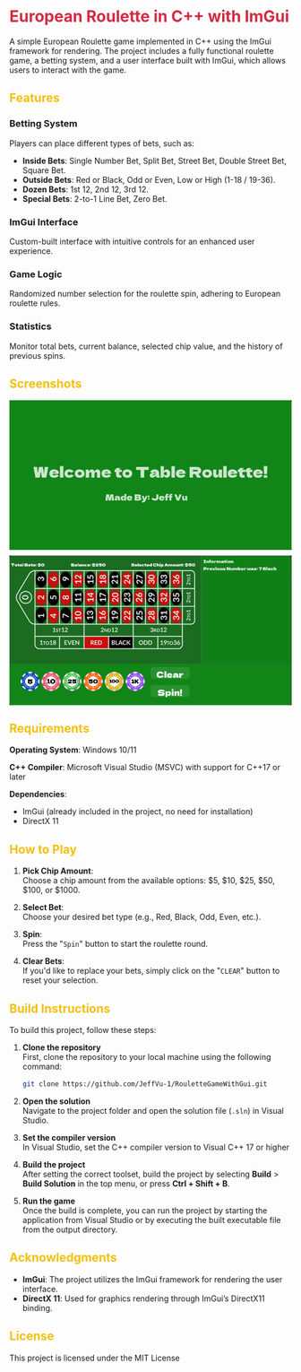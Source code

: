 # <span style="color:#d42b43;">European Roulette in C++ with ImGui</span>

A simple European Roulette game implemented in C++ using the ImGui framework for rendering. The project includes a fully functional roulette game, a betting system, and a user interface built with ImGui, which allows users to interact with the game.

## <span style="color:#f3c00c;">Features</span>

### Betting System
Players can place different types of bets, such as:

- **Inside Bets**: Single Number Bet, Split Bet, Street Bet, Double Street Bet, Square Bet.
- **Outside Bets**: Red or Black, Odd or Even, Low or High (1-18 / 19-36).
- **Dozen Bets**: 1st 12, 2nd 12, 3rd 12.
- **Special Bets**: 2-to-1 Line Bet, Zero Bet.

### ImGui Interface
Custom-built interface with intuitive controls for an enhanced user experience.

### Game Logic
Randomized number selection for the roulette spin, adhering to European roulette rules.

### Statistics
Monitor total bets, current balance, selected chip value, and the history of previous spins.

## <span style="color:#f3c00c;">Screenshots</span> 

<div style="display:flex; flex-direction:column; gap:10px">
<img src="Screenshots/WelcomePage.png" style="width: 600px; height:auto;"></img>
<img src="Screenshots/GamePage.png" style="width: 600px; height:auto;"></img>
</div>

## <span style="color:#f3c00c;">Requirements</span> 

**Operating System**: Windows 10/11

**C++ Compiler**: Microsoft Visual Studio (MSVC) with support for C++17 or later

**Dependencies**:
- ImGui (already included in the project, no need for installation)
- DirectX 11 


## <span style="color:#f3c00c;">How to Play</span> 

1. **Pick Chip Amount**:  
   Choose a chip amount from the available options: $5, $10, $25, $50, $100, or $1000.

2. **Select Bet**:  
   Choose your desired bet type (e.g., Red, Black, Odd, Even, etc.).

3. **Spin**:  
   Press the "`Spin`" button to start the roulette round.

4. **Clear Bets**:  
   If you'd like to replace your bets, simply click on the "`CLEAR`" button to reset your selection.

## <span style="color:#f3c00c;">Build Instructions</span> 

To build this project, follow these steps:

1. **Clone the repository**  
First, clone the repository to your local machine using the following command:
    ```bash
    git clone https://github.com/JeffVu-1/RouletteGameWithGui.git
    ```
2. **Open the solution**  
Navigate to the project folder and open the solution file (`.sln`) in Visual Studio.

3. **Set the compiler version**  
In Visual Studio, set the C++ compiler version to Visual C++ 17 or higher

4. **Build the project**  
After setting the correct toolset, build the project by selecting **Build** > **Build Solution** in the top menu, or press **Ctrl + Shift + B**.

5. **Run the game**  
Once the build is complete, you can run the project by starting the application from Visual Studio or by executing the built executable file from the output directory.


## <span style="color:#f3c00c;">Acknowledgments</span> 

- **ImGui**: The project utilizes the ImGui framework for rendering the user interface.
- **DirectX 11**: Used for graphics rendering through ImGui’s DirectX11 binding.

## <span style="color:#f3c00c;">License</span> 

This project is licensed under the MIT License
